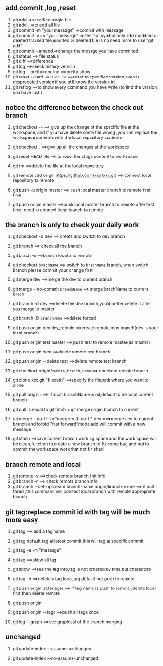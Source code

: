 
## add,commit ,log ,reset
1. git add<file> =>specified single file
2. git add .  =>to add all file
3. git commit -m "your message"  =>commit with message
4. git commit -a-m "your message"  => the '-a' symbol only add modified or deleted tracked file,modifed or deleted file is no need more to use "git add"
5. git commit --amend  =>change the messge you have commited
6. git status  ==> file status
7. git diff  ==>difference
8. git log ==>check history version
9. git log --pretty=oneline  ==>pretty show
10. git reset --hard `version id`  ==>reset to specified version,even is desprecated version if you still know the version id
11. git reflog   ==>to show every command you have write (to find the version you have lost )

## notice  the difference between the check out branch
1. git checkout --<file> ==> give up the change of the specific file at the workspace, and if you have delete some file wrong ,you can replace the workspace contents with the local repository contents

13. git checkout .  ==>give up all the changes at the workspace

14. git reset HEAD file  ==> to reset the stage content to workspace
15. git rm  ==>delete the file  at the local repository

16. git remote add origin https://github.com/xxx/xxx.git  ==> connect local  repository to remote
17. git push -u origin master  ==> push local master branch to remote first time
18. git push origin master  ==>push local master branch to remote after first time, need to connect local branch to remote 

## the branch is only to check your daily work

1. git checkout -b dev   ==> create and switch to dev branch
20. git branch ==> check all the branch
20. git brach -a ==>branch local and remote

21. git checkout `brachName` ==> switch to `brachName` branch, when switch branch please commit your change first
22. git merge dev  ==>merge the dev to current branch
22. git merge --no-commit `branchName` ==> merge brachName to current brach
23. git branch -d dev  ==>delete the dev branch,you’d better delete it after you merge to master
23. git branch -D `branchName` ==>delete forced

24. git push origin dev:dev_remote  ==>create remote new branch(dev is your local branch)
24. git push origin test:master    ==> push test to remote master(as master)
25. git push origin :test  ==>delete remote test branch 
25. git push origin --delete test  ==>delete remote test branch 
25. git checkout origin/`remote_branch_name` ==>  checkout remote branch

24. git clone xxx.git "filepath"  ==>specify the filepath where you want to clone
25. git pull origin <origin branchName>:<local branchName> ==> if local branchName is nil,default to be local current branch
26. git pull is equal to git fetch + git merge origin branch to current
27. git merge --no-ff -m "merge with no-ff" dev   ===>merge dev to current branch and forbid "fast forward"mode  add will commit with a new message

28. git stash  ==>save current branch working space and the work space will be clean,function to create a new branch to fix some bug,and not to commit the workspace work that not finished


## branch remote and local

1. git remote -v  ==>check remote branch link info
30. git branch –r  ==> check remote branch info
32. git branch --set-upstream branch-name origin/branch-name  ==> if pull failed ,this command will connect local branch with remote appropriate branch

## git tag:replace commit id with tag will be much more easy
1. git tag<name> ==> add a tag name
34.  git tag <name> <commit id>  default tag at latest commit,this will tag at specific commit
35. git tag -a <tag name> -m "message" <commit id>
36. git tag  ==>show all tag

37. git show <tag name> ==>see the tag info,tag is not ordered by time but charactors
38. git tag -d <tag name> ==>delete a tag local,tag default not push to remote
39. git push origin :refs/tags/<tagname>  ==> if tag name is push to remote ,delete local first,then delete remote
40. git push origin <tag name>
41. git push origin --tags ==>push all tags once

42. git log --graph  ==>see graphical of the branch merging

## unchanged
1. git update-index --assume-unchanged <yourfilepath>

2. git update-index --no-assume-unchanged <yourfilepath>



